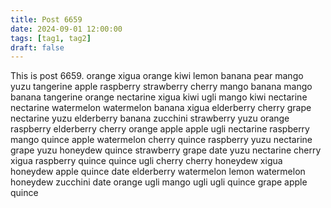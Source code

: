 ```yaml
---
title: Post 6659
date: 2024-09-01 12:00:00
tags: [tag1, tag2]
draft: false
---
```

This is post 6659.
orange
xigua
orange
kiwi
lemon
banana
pear
mango
yuzu
tangerine
apple
raspberry
strawberry
cherry
mango
banana
mango
banana
tangerine
orange
nectarine
xigua
kiwi
ugli
mango
kiwi
nectarine
nectarine
watermelon
watermelon
banana
xigua
elderberry
cherry
grape
nectarine
yuzu
elderberry
banana
zucchini
strawberry
yuzu
orange
raspberry
elderberry
cherry
orange
apple
apple
ugli
nectarine
raspberry
mango
quince
apple
watermelon
cherry
quince
raspberry
yuzu
nectarine
grape
yuzu
honeydew
quince
strawberry
grape
date
yuzu
nectarine
cherry
xigua
raspberry
quince
quince
ugli
cherry
cherry
honeydew
xigua
honeydew
apple
quince
date
elderberry
watermelon
lemon
watermelon
honeydew
zucchini
date
orange
ugli
mango
ugli
ugli
quince
grape
apple
quince
